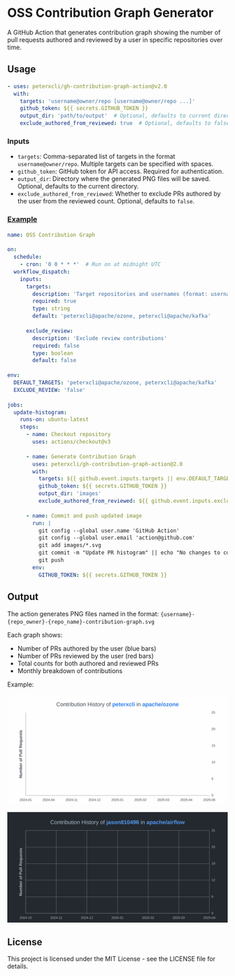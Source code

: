 # OSS Contribution Graph Generator

A GitHub Action that generates contribution graph showing the number of pull requests authored and reviewed by a user in specific repositories over time.

## Usage

```yaml
- uses: peterxcli/gh-contribution-graph-action@v2.0
  with:
    targets: 'username@owner/repo [username@owner/repo ...]'
    github_token: ${{ secrets.GITHUB_TOKEN }}
    output_dir: 'path/to/output'  # Optional, defaults to current directory
    exclude_authored_from_reviewed: true  # Optional, defaults to false
```

### Inputs

- `targets`: Comma-separated list of targets in the format `username@owner/repo`. Multiple targets can be specified with spaces.
- `github_token`: GitHub token for API access. Required for authentication.
- `output_dir`: Directory where the generated PNG files will be saved. Optional, defaults to the current directory.
- `exclude_authored_from_reviewed`: Whether to exclude PRs authored by the user from the reviewed count. Optional, defaults to `false`.

### [Example](https://github.com/peterxcli/peterxcli/blob/ba023f1647814d655845888fb66f904b851300ac/.github/workflows/oss-contribution-graph.yml)

```yaml
name: OSS Contribution Graph

on:
  schedule:
    - cron: '0 0 * * *'  # Run on at midnight UTC
  workflow_dispatch:
    inputs:
      targets:
        description: 'Target repositories and usernames (format: username,owner/repo [username,owner/repo ...])'
        required: true
        type: string
        default: 'peterxcli@apache/ozone, peterxcli@apache/kafka'

      exclude_review:
        description: 'Exclude review contributions'
        required: false
        type: boolean
        default: false

env:
  DEFAULT_TARGETS: 'peterxcli@apache/ozone, peterxcli@apache/kafka'
  EXCLUDE_REVIEW: 'false'

jobs:
  update-histogram:
    runs-on: ubuntu-latest
    steps:
      - name: Checkout repository
        uses: actions/checkout@v3

      - name: Generate Contribution Graph
        uses: peterxcli/gh-contribution-graph-action@2.0
        with:
          targets: ${{ github.event.inputs.targets || env.DEFAULT_TARGETS }}
          github_token: ${{ secrets.GITHUB_TOKEN }}
          output_dir: 'images'
          exclude_authored_from_reviewed: ${{ github.event.inputs.exclude_review || env.EXCLUDE_REVIEW }}

      - name: Commit and push updated image
        run: |
          git config --global user.name 'GitHub Action'
          git config --global user.email 'action@github.com'
          git add images/*.svg
          git commit -m "Update PR histogram" || echo "No changes to commit"
          git push
        env:
          GITHUB_TOKEN: ${{ secrets.GITHUB_TOKEN }}
```

## Output

The action generates PNG files named in the format:
`{username}-{repo_owner}-{repo_name}-contribution-graph.svg`

Each graph shows:
- Number of PRs authored by the user (blue bars)
- Number of PRs reviewed by the user (red bars)
- Total counts for both authored and reviewed PRs
- Monthly breakdown of contributions

Example:

![peterxcli-apache-ozone-contribution-graph](https://raw.githubusercontent.com/peterxcli/peterxcli/refs/heads/main/images/peterxcli-apache-ozone-contribution-graph.svg)

![jason810496-apache-airflow-contribution-graph](https://raw.githubusercontent.com/jason810496/jason810496/refs/heads/main/histograms/jason810496-apache-airflow-contribution-histogram.svg)

## License

This project is licensed under the MIT License - see the LICENSE file for details.
